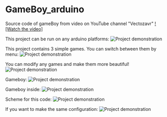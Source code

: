 # GameBoy_arduino
Source code of gameBoy from video on YouTube channel "Vectozavr"
[![Watch the video]](https://youtu.be/5UeVOUgtkyM)

This project can be run on any arduino platforms:
![Project demonstration](img/5.jpg)

This project contains 3 simple games. You can switch between them by menu:
![Project demonstration](img/1.jpg)

You can modify any games and make them more beautiful!
![Project demonstration](img/2.jpg)

Gameboy:
![Project demonstration](img/4.jpg)

Gameboy inside:
![Project demonstration](img/3.jpg)

Scheme for this code:
![Project demonstration](img/7.jpg)

If you want to make the same configuration:
![Project demonstration](img/6.jpg)
